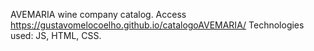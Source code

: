 
AVEMARIA wine company catalog. Access https://gustavomelocoelho.github.io/catalogoAVEMARIA/
Technologies used: JS, HTML, CSS.
